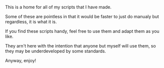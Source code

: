 This is a home for all of my scripts that I have made.

Some of these are pointless in that it would be faster to just do manualy but regardless, it is what it is.

If you find these scripts handy, feel free to use them and adapt them as you like.

They arn't here with the intention that anyone but myself will use them, so they may be underdeveloped by some standards.

Anyway, enjoy!
